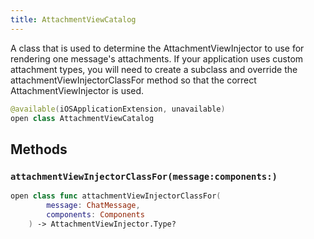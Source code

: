 ```yaml
---
title: AttachmentViewCatalog
---
```


A class that is used to determine the AttachmentViewInjector to use for rendering one message's attachments.
If your application uses custom attachment types, you will need to create a subclass and override the attachmentViewInjectorClassFor
method so that the correct AttachmentViewInjector is used.

``` swift
@available(iOSApplicationExtension, unavailable)
open class AttachmentViewCatalog 
```

## Methods

### `attachmentViewInjectorClassFor(message:components:)`

``` swift
open class func attachmentViewInjectorClassFor(
        message: ChatMessage,
        components: Components
    ) -> AttachmentViewInjector.Type? 
```
